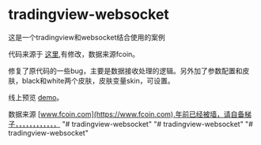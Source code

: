 # tradingview-websocket

这是一个tradingview和websocket结合使用的案例

代码来源于 [这里](https://blog.csdn.net/weixin_41421227/article/details/81456205),有修改，数据来源fcoin。

修复了原代码的一些bug，主要是数据接收处理的逻辑。另外加了参数配置和皮肤，black和white两个皮肤，皮肤变量skin，可设置。

线上预览 [demo](https://no2015.github.io/tradingview-websocket/index.html)。

数据来源 [www.fcoin.com](https://www.fcoin.com),年前已经被墙，请自备梯子，，，，，，，，，，，，
"# tradingview-websocket" 
"# tradingview-websocket" 
"# tradingview-websocket" 
